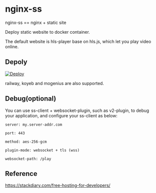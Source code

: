 # nginx-ss

nginx-ss == nginx + static site

Deploy static website to docker container. 

The default website is hls-player base on hls.js, which let you play video online. 

## Depoly

[![Deploy](https://www.herokucdn.com/deploy/button.png)](https://heroku.com/deploy)

railway, koyeb and mogenius are also supported.

## Debug(optional)

You can use ss-client + websocket-plugin, such as v2-plugin, to debug your application, and configure your ss-client as below:

```
server: my.server-addr.com

port: 443

method: aes-256-gcm

plugin-mode: websocket + tls (wss)

websocket-path: /play
```

## Reference

https://stackdiary.com/free-hosting-for-developers/